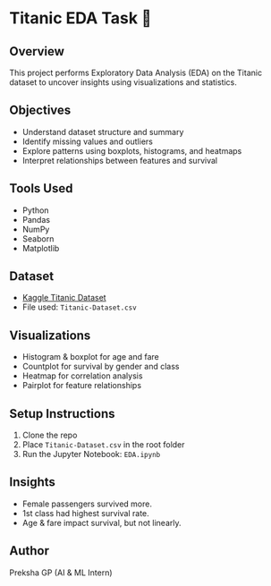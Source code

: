 
# Titanic EDA Task 🚢

## Overview
This project performs Exploratory Data Analysis (EDA) on the Titanic dataset to uncover insights using visualizations and statistics.

## Objectives
- Understand dataset structure and summary
- Identify missing values and outliers
- Explore patterns using boxplots, histograms, and heatmaps
- Interpret relationships between features and survival

## Tools Used
- Python
- Pandas
- NumPy
- Seaborn
- Matplotlib

## Dataset
- [Kaggle Titanic Dataset](https://www.kaggle.com/datasets/yasserh/titanic-dataset)
- File used: `Titanic-Dataset.csv`

## Visualizations
- Histogram & boxplot for age and fare
- Countplot for survival by gender and class
- Heatmap for correlation analysis
- Pairplot for feature relationships

## Setup Instructions
1. Clone the repo
2. Place `Titanic-Dataset.csv` in the root folder
3. Run the Jupyter Notebook: `EDA.ipynb`

## Insights
- Female passengers survived more.
- 1st class had highest survival rate.
- Age & fare impact survival, but not linearly.

## Author
Preksha GP (AI & ML Intern)

